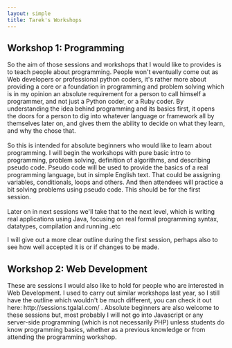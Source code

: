 ```yaml
---
layout: simple
title: Tarek's Workshops
---
```


## Workshop 1: Programming
<p class="cols">
So the aim of those sessions and workshops that I would like to provides is to teach people about programming. People won't eventually come out as Web developers or professional python coders, it's rather more about providing a core or a foundation in programming and problem solving which is in my opinion an absolute requirement for a person to call himself a programmer, and not just a Python coder, or a Ruby coder. By understanding the idea behind programming and its basics first, it opens the doors for a person to dig into whatever language or framework all by themselves later on, and gives them the ability to decide on what they learn, and why the chose that.
<br>
<br>
So this is intended for absolute beginners who would like to learn about programming. I will begin the workshops with pure basic intro to programming, problem solving, definition of algorithms, and describing pseudo code. Pseudo code will be used to provide the basics of a real programming language, but in simple English text. That could be assigning variables, conditionals, loops and others. And then attendees will practice a bit solving problems using pseudo code. This should be for the first session.
<br>
<br>
Later on in next sessions we'll take that to the next level, which is writing real applications using Java, focusing on real formal programming syntax, datatypes, compilation and running..etc
</p>
<p>
I will give out a more clear outline during the first session, perhaps also to see how well accepted it is or if changes to be made.
</p>


## Workshop 2: Web Development

<p class="cols">
These are sessions I would also like to hold for people who are interested in Web Development. I used to carry out similar workshops last year, so I still have the outline which wouldn't be much different, you can check it out here: http://sessions.tgalal.com/ . Absolute beginners are also welcome to these sessions but, most probably I will not go into Javascript or any server-side programming (which is not necessarily PHP) unless students do know programming basics, whether as a previous knowledge or from attending the programming workshop.
<br>
</p>

